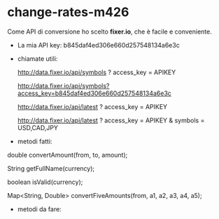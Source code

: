# change-rates-m426

Come API di conversione ho scelto **fixer.io**, che è facile e conveniente.

- La mia API key: b845daf4ed306e660d257548134a6e3c

- chiamate utili:


    http://data.fixer.io/api/symbols
        ? access_key = APIKEY

    http://data.fixer.io/api/symbols?access_key=b845daf4ed306e660d257548134a6e3c



    http://data.fixer.io/api/latest
        ? access_key = APIKEY


    http://data.fixer.io/api/latest
        ? access_key = APIKEY
        & symbols = USD,CAD,JPY



- metodi fatti:

double convertAmount(from, to, amount);

  String getFullName(currency);

  boolean isValid(currency);

  Map<String, Double> convertFiveAmounts(from, a1, a2, a3, a4, a5);

- metodi da fare: